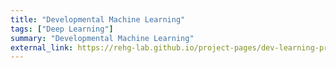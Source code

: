 ```yaml
---
title: "Developmental Machine Learning"
tags: ["Deep Learning"]
summary: "Developmental Machine Learning"
external_link: https://rehg-lab.github.io/project-pages/dev-learning-project/
---
```

